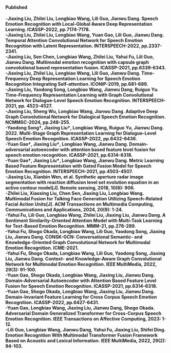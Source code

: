 #### Published
-<strong>Jiaxing Liu<strong>, Zhilei Liu, Longbiao Wang, Lili Guo, Jianwu Dang. Speech Emotion Recognition with Local-Global Aware Deep Representation Learning. ICASSP-2022, pp.7174-7178.\
-<strong>Jiaxing Liu<strong>, Zhilei Liu, Longbiao Wang, Yuan Gao, Lili Guo, Jianwu Dang. Temporal Attention Convolutional Network for Speech Emotion Recognition with Latent Representation. INTERSPEECH-2022, pp.2337-2341.\
-Jiaxing Liu, Sen Chen, Longbiao Wang, Zhilei Liu, Yahui Fu, Lili Guo, Jianwu Dang. Multimodal emotion recognition with capsule graph convolutional based representation fusion. ICASSP-2021, pp.6339-6343.\
-Jiaxing Liu, Zhilei Liu, Longbiao Wang, Lili Guo, Jianwu Dang. Time-Frequency Deep Representation Learning for Speech Emotion Recognition Integrating Self-attention. ICONIP-2019, pp.681-689.\
-Jiaxing Liu, Yaodong Song, Longbiao Wang, Jianwu Dang, Ruiguo Yu. Time-Frequency Representation Learning with Graph Convolutional Network for Dialogue-Level Speech Emotion Recognition. INTERSPEECH-2021, pp. 4523-4527.\
-<strong>Jiaxing Liu<strong>, Sheng Wu, Longbiao Wang, Jianwu Dang. Adaptive Deep Graph Convolutional Network for Dialogical Speech Emotion Recognition. NCMMSC-2024, pp.248-255.\
-Yaodong Song†, <strong>Jiaxing Liu†<strong>, Longbiao Wang, Ruiguo Yu, Jianwu Dang. 2022. Multi-Stage Graph Representation Learning for Dialogue-Level Speech Emotion Recognition. ICASSP-2022, pp.6432-6436.\
-Yuan Gao†, <strong>Jiaxing Liu†<strong>, Longbiao Wang, Jianwu Dang. Domain-adversarial autoencoder with attention based feature level fusion for speech emotion recognition. ICASSP-2021, pp.6314-6318.\
-Yuan Gao†, <strong>Jiaxing Liu†<strong>, Longbiao Wang, Jianwu Dang. Metric Learning Based Feature Representation with Gated Fusion Model for Speech Emotion Recognition. INTERSPEECH-2021, pp.4503-4507.\
-<strong>Jiaxing Liu<strong>, Xianbin Wen, et al. Synthetic aperture radar image segmentation with reaction diffusion level set evolution equation in an active contour model[J]. Remote sensing, 2018, 10(6): 906.\
-Zhilei Liu, Xiaoxing Liu, Chen Sen, <strong>Jiaxing Liu<strong>, Longbiao Wang. Multimodal Fusion for Talking Face Generation Utilizing Speech-Related Facial Action Units[J]. ACM Transactions on Multimedia Computing, Communications and Applications, 2024, 20(9): 1-24.\
-Yahui Fu, Lili Guo, Longbiao Wang, <strong>Zhilei Liu, Jiaxing Liu<strong>, Jianwu Dang. A Sentiment Similarity-Oriented Attention Model with Multi-Task Learning for Text-Based Emotion Recognition. MMM-21, pp.278-289.\
-Yahui Fu, Shogo Okada, Longbiao Wang, Lili Guo, Yaodong Song, <strong>Jiaxing Liu<strong>, Jianwu Dang. CONSK-GCN: Conversational Semantic- and Knowledge-Oriented Graph Convolutional Network for Multimodal Emotion Recognition. ICME-2021.\
-Yahui Fu, Shogo Okada, Longbiao Wang, Lili Guo, Yaodong Song, J<strong>iaxing Liu<strong>, Jianwu Dang. Context- and Knowledge-Aware Graph Convolutional Network for Multimodal Emotion Recognition. IEEE MultiMedia, 2022, 29(3): 91-100.\
-Yuan Gao, Shogo Okada, Longbiao Wang, <strong>Jiaxing Liu<strong>, Jianwu Dang. Domain-Adversarial Autoencoder with Attention Based Feature Level Fusion for Speech Emotion Recognition. ICASSP-2021, pp.6314-6318.\
-Yuan Gao, Shogo Okada, Longbiao Wang, <strong>Jiaxing Liu<strong>, Jianwu Dang. Domain-Invariant Feature Learning for Cross Corpus Speech Emotion Recognition. ICASSP-2022, pp.6427-6431.\
-Yuan Gao, Longbiao Wang, <strong>Jiaxing Liu<strong>, Jianwu Dang, Shogo Okada. Adversarial Domain Generalized Transformer for Cross-Corpus Speech Emotion Recognition. IEEE Transactions on Affective Computing, 2023: 1-12.\
-Lili Guo, Longbiao Wang, Jianwu Dang, Yahui  Fu, <strong>Jiaxing  Liu<strong>, Shifei Ding. Emotion Recognition With Multimodal Transformer Fusion Framework Based on Acoustic and Lexical Information. IEEE MultiMedia, 2022, 29(2): 94-103.







